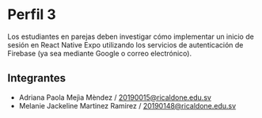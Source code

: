 # Perfil 3
Los estudiantes en parejas deben investigar cómo implementar un inicio de sesión en
React Native Expo utilizando los servicios de autenticación de Firebase (ya sea
mediante Google o correo electrónico).
## Integrantes
* Adriana Paola Mejìa Mèndez / 20190015@ricaldone.edu.sv
* Melanie Jackeline Martinez Ramirez / 20190148@ricaldone.edu.sv

